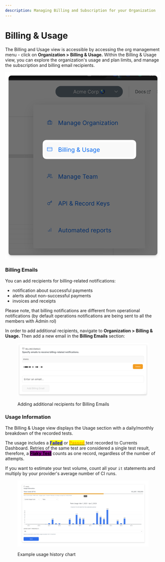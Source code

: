 ```yaml
---
description: Managing Billing and Subscription for your Organization
---
```


# Billing & Usage

The Billing and Usage view is accessible by accessing the org management menu - click on **Organization > Billing & Usage.** Within the Billing & Usage view, you can explore the organization's usage and plan limits, and manage the subscription and billing email recipients.

<img src="../.gitbook/assets/currents-2023-03-02-16.26.02@2x.png" alt="" data-size="original">

### Billing Emails

You can add recipients for billing-related notifications:

* notification about successful payments
* alerts about non-successful payments
* invoices and receipts

Please note, that billing notifications are different from operational notifications (by default operations notifications are being sent to all the members with Admin rol)

In order to add additional recipients, navigate to **Organization > Billing & Usage.** Then add a new email in the **Billing Emails** section:

<figure><img src="../.gitbook/assets/currents-2023-03-02-16.22.02@2x.png" alt=""><figcaption><p>Adding additional recipients for Billing Emails</p></figcaption></figure>

### Usage Information

The Billing & Usage view displays the Usage section with a daily/monthly breakdown of the recorded tests.&#x20;

The usage includes a [<mark style="color:blue;">**Failed**</mark>](../tests/test-status.md) or [<mark style="color:orange;">**Passed**</mark> ](../tests/test-status.md)test recorded to Currents Dashboard. Retries of the same test are considered a single test result, therefore, a [<mark style="background-color:purple;">**Flaky Test**</mark>](../tests/test-status.md) counts as one record, regardless of the number of attempts.

If you want to estimate your test volume, count all your `it` statements and multiply by your provider's average number of CI runs.

<figure><img src="../.gitbook/assets/currents-2023-03-29-10.33.14@2x.png" alt=""><figcaption><p>Example usage history chart</p></figcaption></figure>

